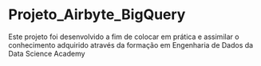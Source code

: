 # Projeto_Airbyte_BigQuery
Este projeto foi desenvolvido a fim de colocar em prática e assimilar o conhecimento adquirido através da formação em Engenharia de Dados da Data Science Academy
